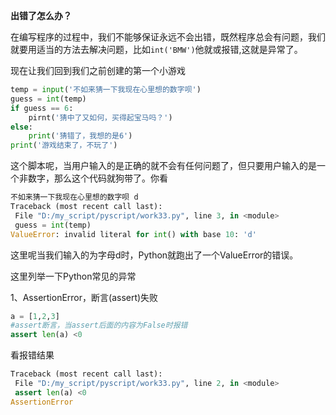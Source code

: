 **出错了怎么办？**

在编写程序的过程中，我们不能够保证永远不会出错，既然程序总会有问题，我们就要用适当的方法去解决问题，比如`int('BMW')`他就或报错,这就是异常了。

现在让我们回到我们之前创建的第一个小游戏

```py
temp = input('不如来猜一下我现在心里想的数字呗')
guess = int(temp)
if guess == 6:
    pirnt('猜中了又如何，买得起宝马吗？')
else:
    print('猜错了，我想的是6')
print('游戏结束了，不玩了')
```
这个脚本呢，当用户输入的是正确的就不会有任何问题了，但只要用户输入的是一个非数字，那么这个代码就狗带了。你看
```py
不如来猜一下我现在心里想的数字呗 d
Traceback (most recent call last):
 File "D:/my_script/pyscript/work33.py", line 3, in <module>
 guess = int(temp)
ValueError: invalid literal for int() with base 10: 'd'
```
这里呢当我们输入的为字母d时，Python就跑出了一个ValueError的错误。

这里列举一下Python常见的异常

1、AssertionError，断言(assert)失败
```py
a = [1,2,3]
#assert断言，当assert后面的内容为False时报错
assert len(a) <0
```
看报错结果
```py
Traceback (most recent call last):
 File "D:/my_script/pyscript/work33.py", line 2, in <module>
 assert len(a) <0
AssertionError
```
